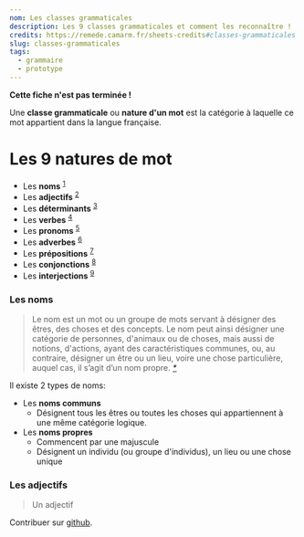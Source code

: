 ```yaml
---
nom: Les classes grammaticales
description: Les 9 classes grammaticales et comment les reconnaître !
credits: https://remede.camarm.fr/sheets-credits#classes-grammaticales
slug: classes-grammaticales
tags: 
  - grammaire
  - prototype
---
```


**Cette fiche n'est pas terminée !**

Une **classe grammaticale** ou **nature d'un mot** est la catégorie à laquelle ce mot appartient dans la langue française.

# Les 9 natures de mot

- Les **noms** <sup>[1](#les-noms)</sup>
- Les **adjectifs** <sup>[2](#les-adjectifs)</sup>
- Les **déterminants** <sup>[3](#les-noms)</sup>
- Les **verbes** <sup>[4](#les-noms)</sup>
- Les **pronoms** <sup>[5](#les-noms)</sup>
- Les **adverbes** <sup>[6](#les-noms)</sup>
- Les **prépositions** <sup>[7](#les-noms)</sup>
- Les **conjonctions** <sup>[8](#les-noms)</sup>
- Les **interjections** <sup>[9](#les-noms)</sup>

### Les noms

> Le nom est un mot ou un groupe de mots servant à désigner des êtres, des choses et des concepts.
> Le nom peut ainsi désigner une catégorie de personnes, d'animaux ou de choses, mais aussi de notions, d'actions, ayant des caractéristiques communes, ou, au contraire, désigner un être ou un lieu, voire une chose particulière, auquel cas, il s’agit d’un nom propre. _[*](https://fr.wikipedia.org/wiki/Nom)_

Il existe 2 types de noms:

- Les **noms communs**
  - Désignent tous les êtres ou toutes les choses qui appartiennent à une même catégorie logique.  
- Les **noms propres**
    - Commencent par une majuscule
    - Désignent un individu (ou groupe d'individus), un lieu ou une chose unique

### Les adjectifs

> Un adjectif

Contribuer sur [github](https://github.com/camarm-dev/remede).
